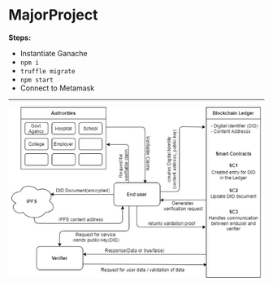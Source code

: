 # MajorProject

**Steps:**
- Instantiate Ganache
- `npm i`
- `truffle migrate`
- `npm start`
- Connect to Metamask
---
![Architecture](./public/architecture.jpg)
